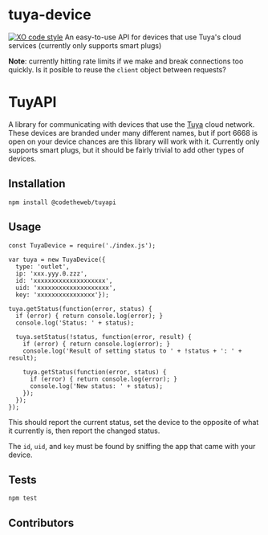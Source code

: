 # tuya-device
[![XO code style](https://img.shields.io/badge/code_style-XO-5ed9c7.svg)](https://github.com/sindresorhus/xo)
An easy-to-use API for devices that use Tuya's cloud services (currently only supports smart plugs)

**Note**: currently hitting rate limits if we make and break connections too quickly.  Is it posible to reuse the `client` object between requests?


TuyAPI
=========

A library for communicating with devices that use the [Tuya](http://tuya.com) cloud network. These devices are branded under many different names, but if port 6668 is open on your device chances are this library will work with it.
Currently only supports smart plugs, but it should be fairly trivial to add other types of devices.

## Installation

  `npm install @codetheweb/tuyapi`

## Usage

    const TuyaDevice = require('./index.js');

    var tuya = new TuyaDevice({
      type: 'outlet',
      ip: 'xxx.yyy.0.zzz',
      id: 'xxxxxxxxxxxxxxxxxxxx',
      uid: 'xxxxxxxxxxxxxxxxxxxx',
      key: 'xxxxxxxxxxxxxxxx'});

    tuya.getStatus(function(error, status) {
      if (error) { return console.log(error); }
      console.log('Status: ' + status);

      tuya.setStatus(!status, function(error, result) {
        if (error) { return console.log(error); }
        console.log('Result of setting status to ' + !status + ': ' + result);

        tuya.getStatus(function(error, status) {
          if (error) { return console.log(error); }
          console.log('New status: ' + status);
        });
      });
    });


  This should report the current status, set the device to the opposite of what it currently is, then report the changed status.

  The `id`, `uid`, and `key` must be found by sniffing the app that came with your device. 

## Tests

  `npm test`

## Contributors
